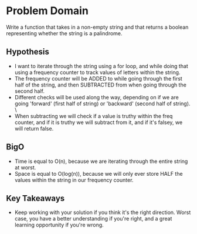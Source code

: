 # Problem Domain
Write a function that takes in a non-empty string and that returns a boolean representing whether the string is a palindrome. 

## Hypothesis
- I want to iterate through the string using a for loop, and while doing that using a frequency counter to track values of letters within the string.
- The frequency counter will be ADDED to while going through the first half of the string, and then SUBTRACTED from when going through the second half. 
- Different checks will be used along the way, depending on if we are going 'forward' (first half of string) or 'backward' (second half of string). \
- When subtracting we will check if a value is truthy within the freq counter, and if it is truthy we will subtract from it, and if it's falsey, we will return false. 

## BigO
- Time is equal to O(n), because we are iterating through the entire string at worst.
- Space is equal to O(log(n)), because we will only ever store HALF the values within the string in our frequency counter. 

## Key Takeaways
- Keep working with your solution if you think it's the right direction. Worst case, you have a better understanding if you're right, and a great learning opportunity if you're wrong.
